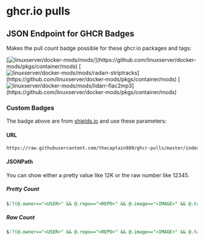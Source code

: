 # ghcr.io pulls

## JSON Endpoint for GHCR Badges

Makes the pull count badge possible for these ghcr.io packages and tags:

[![linuxserver/docker-mods/mods/](https://img.shields.io/badge/dynamic/json?logo=github&url=https%3A%2F%2Fraw.githubusercontent.com%2Fthecaptain989%2Fghcr-pulls%2Fmaster%2Findex.json&query=%24%5B%3F(%40.owner%3D%3D%22linuxserver%22%20%26%26%20%40.repo%3D%3D%22docker-mods%22%20%26%26%20%40.image%3D%3D%22mods%22%20%26%26%20%40.tag%3D%3D%22%22)%5D.pulls&label=mods)](https://github.com/linuxserver/docker-mods/pkgs/container/mods) [![linuxserver/docker-mods/mods/radarr-striptracks](https://img.shields.io/badge/dynamic/json?logo=github&url=https%3A%2F%2Fraw.githubusercontent.com%2Fthecaptain989%2Fghcr-pulls%2Fmaster%2Findex.json&query=%24%5B%3F(%40.owner%3D%3D%22linuxserver%22%20%26%26%20%40.repo%3D%3D%22docker-mods%22%20%26%26%20%40.image%3D%3D%22mods%22%20%26%26%20%40.tag%3D%3D%22radarr-striptracks%22)%5D.pulls&label=mods/radarr-striptracks)](https://github.com/linuxserver/docker-mods/pkgs/container/mods) [![linuxserver/docker-mods/mods/lidarr-flac2mp3](https://img.shields.io/badge/dynamic/json?logo=github&url=https%3A%2F%2Fraw.githubusercontent.com%2Fthecaptain989%2Fghcr-pulls%2Fmaster%2Findex.json&query=%24%5B%3F(%40.owner%3D%3D%22linuxserver%22%20%26%26%20%40.repo%3D%3D%22docker-mods%22%20%26%26%20%40.image%3D%3D%22mods%22%20%26%26%20%40.tag%3D%3D%22lidarr-flac2mp3%22)%5D.pulls&label=mods/lidarr-flac2mp3)](https://github.com/linuxserver/docker-mods/pkgs/container/mods)

### Custom Badges

The badge above are from [shields.io](https://shields.io/badges/dynamic-json-badge) and use these parameters:

#### URL

```markdown
https://raw.githubusercontent.com/thecaptain989/ghcr-pulls/master/index.json
```

#### JSONPath

You can show either a pretty value like 12K or the raw number like 12345.

##### Pretty Count

```markdown
$[?(@.owner=="<USER>" && @.repo=="<REPO>" && @.image=="<IMAGE>" && @.tag=="<TAG>")].pulls
```

##### Raw Count

```markdown
$[?(@.owner=="<USER>" && @.repo=="<REPO>" && @.image=="<IMAGE>" && @.tag=="<TAG>")].raw_pulls
```
